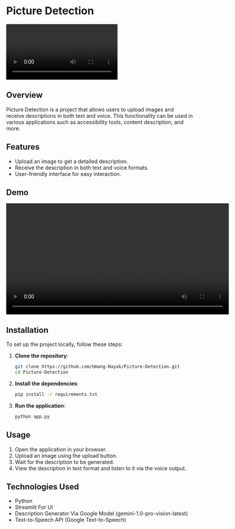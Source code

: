 # Picture Detection

![Demo Video](https://github.com/Umang-Nayak/Picture-Detection/blob/master/demo/sample_video.mp4)

## Overview

Picture Detection is a project that allows users to upload images and receive descriptions in both text and voice. This functionality can be used in various applications such as accessibility tools, content description, and more.

## Features

- Upload an image to get a detailed description.
- Receive the description in both text and voice formats.
- User-friendly interface for easy interaction.

## Demo

<video width="600" controls>
  <source src="https://github.com/Umang-Nayak/Picture-Detection/blob/master/demo/sample_video.mp4" type="video/mp4">
  Your browser does not support the video tag.
</video>

## Installation

To set up the project locally, follow these steps:

1. **Clone the repository**:
    ```bash
    git clone https://github.com/Umang-Nayak/Picture-Detection.git
    cd Picture-Detection
    ```

2. **Install the dependencies**:
    ```bash
    pip install -r requirements.txt
    ```

3. **Run the application**:
    ```bash
    python app.py
    ```

## Usage

1. Open the application in your browser.
2. Upload an image using the upload button.
3. Wait for the description to be generated.
4. View the description in text format and listen to it via the voice output.

## Technologies Used

- Python
- Streamlit For UI
- Description Generator Via Google Model (gemini-1.0-pro-vision-latest)
- Text-to-Speech API (Google Text-to-Speech)


